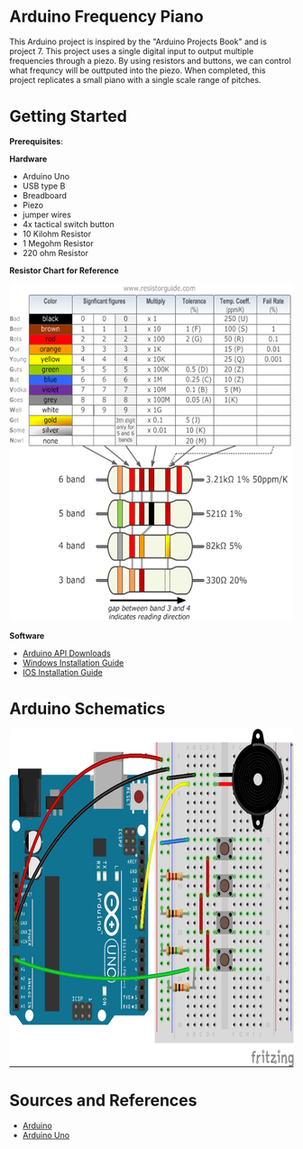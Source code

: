 # Arduino Frequency Piano
This Arduino project is inspired by the "Arduino Projects Book" and is project 7. This project uses a single digital input to output multiple frequencies through a piezo. By using resistors and buttons, we can control what frequncy will be outtputed into the piezo. When completed, this project replicates a small piano with a single scale range of pitches. 
  
# Getting Started
  
  
  **Prerequisites**:
  
  **Hardware**
  - Arduino Uno
  - USB type B
  - Breadboard
  - Piezo
  - jumper wires
  - 4x tactical switch button
  - 10 Kilohm Resistor
  - 1 Megohm Resistor
  - 220 ohm Resistor
  
  **Resistor Chart for Reference**
 
 <img src="Images/Resistor-Chart.png" width="700" height="600">
   
  **Software**
  - [Arduino API Downloads](https://www.arduino.cc/en/main/software)
  - [Windows Installation Guide](https://www.arduino.cc/en/guide/windows)
  - [IOS Installation Guide](https://www.arduino.cc/en/guide/macOSX)

# Arduino Schematics

<img src="Images/Schematics.jpg" width="700" height="600">

# Sources and References
 - [Arduino](https://www.arduino.cc/)
 - [Arduino Uno](https://store.arduino.cc/usa/arduino-starter-kit)
